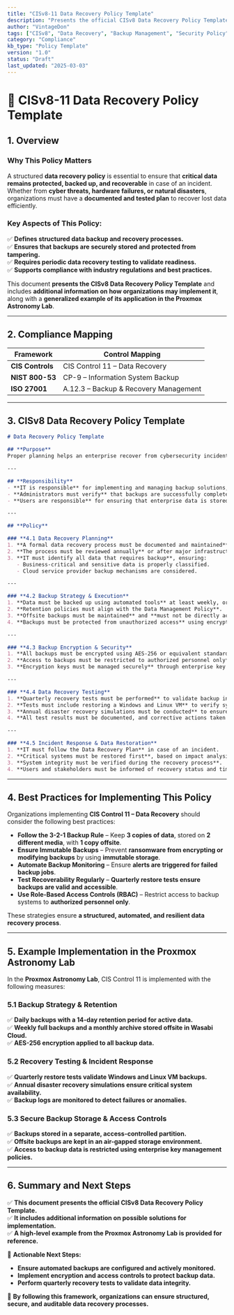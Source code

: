 ```yaml
---
title: "CISv8-11 Data Recovery Policy Template"
description: "Presents the official CISv8 Data Recovery Policy Template, with additional information on possible solutions and an example of its application in the Proxmox Astronomy Lab."
author: "VintageDon"
tags: ["CISv8", "Data Recovery", "Backup Management", "Security Policy", "Compliance"]
category: "Compliance"
kb_type: "Policy Template"
version: "1.0"
status: "Draft"
last_updated: "2025-03-03"
---
```


# **📜 CISv8-11 Data Recovery Policy Template**

## **1. Overview**  

### **Why This Policy Matters**  

A structured **data recovery policy** is essential to ensure that **critical data remains protected, backed up, and recoverable** in case of an incident. Whether from **cyber threats, hardware failures, or natural disasters**, organizations must have a **documented and tested plan** to recover lost data efficiently.

### **Key Aspects of This Policy:**  

✅ **Defines structured data backup and recovery processes.**  
✅ **Ensures that backups are securely stored and protected from tampering.**  
✅ **Requires periodic data recovery testing to validate readiness.**  
✅ **Supports compliance with industry regulations and best practices.**  

This document **presents the CISv8 Data Recovery Policy Template** and includes **additional information on how organizations may implement it**, along with a **generalized example of its application in the Proxmox Astronomy Lab**.

---

## **2. Compliance Mapping**  

| **Framework**      | **Control Mapping** |
|--------------------|--------------------|
| **CIS Controls**   | CIS Control 11 – Data Recovery |
| **NIST 800-53**    | CP-9 – Information System Backup |
| **ISO 27001**      | A.12.3 – Backup & Recovery Management |

---

## **3. CISv8 Data Recovery Policy Template**  

```markdown
# Data Recovery Policy Template  

## **Purpose**  
Proper planning helps an enterprise recover from cybersecurity incidents or disasters **in a timely and controlled manner**. The **Data Recovery Policy** defines the **backup, protection, and recovery** of enterprise data to ensure that it remains **secure and available**.  

---

## **Responsibility**  
- **IT is responsible** for implementing and managing backup solutions, ensuring encryption, and conducting recovery tests.  
- **Administrators must verify** that backups are successfully completed, retention policies are followed, and recoverability tests are performed.  
- **Users are responsible** for ensuring that enterprise data is stored in **approved locations** to facilitate backup coverage.  

---

## **Policy**  

### **4.1 Data Recovery Planning**  
1. **A formal data recovery process must be documented and maintained**.  
2. **The process must be reviewed annually** or after major infrastructure changes.  
3. **IT must identify all data that requires backup**, ensuring:  
   - Business-critical and sensitive data is properly classified.  
   - Cloud service provider backup mechanisms are considered.  

---

### **4.2 Backup Strategy & Execution**  
1. **Data must be backed up using automated tools** at least weekly, or more frequently as required.  
2. **Retention policies must align with the Data Management Policy**.  
3. **Offsite backups must be maintained** and **must not be directly accessible from a network**.  
4. **Backups must be protected from unauthorized access** using encryption and strict access controls.  

---

### **4.3 Backup Encryption & Security**  
1. **All backups must be encrypted using AES-256 or equivalent standards**.  
2. **Access to backups must be restricted to authorized personnel only**.  
3. **Encryption keys must be managed securely** through enterprise key management systems.  

---

### **4.4 Data Recovery Testing**  
1. **Quarterly recovery tests must be performed** to validate backup integrity.  
2. **Tests must include restoring a Windows and Linux VM** to verify system recoverability.  
3. **Annual disaster recovery simulations must be conducted** to ensure preparedness.  
4. **All test results must be documented, and corrective actions taken if failures occur**.  

---

### **4.5 Incident Response & Data Restoration**  
1. **IT must follow the Data Recovery Plan** in case of an incident.  
2. **Critical systems must be restored first**, based on impact analysis.  
3. **System integrity must be verified during the recovery process**.  
4. **Users and stakeholders must be informed of recovery status and timeline**.  

```

---

## **4. Best Practices for Implementing This Policy**  

Organizations implementing **CIS Control 11 – Data Recovery** should consider the following best practices:  

- **Follow the 3-2-1 Backup Rule** – Keep **3 copies of data**, stored on **2 different media**, with **1 copy offsite**.  
- **Ensure Immutable Backups** – Prevent **ransomware from encrypting or modifying backups** by using **immutable storage**.  
- **Automate Backup Monitoring** – Ensure **alerts are triggered for failed backup jobs**.  
- **Test Recoverability Regularly** – **Quarterly restore tests ensure backups are valid and accessible**.  
- **Use Role-Based Access Controls (RBAC)** – Restrict access to backup systems to **authorized personnel only**.  

These strategies ensure **a structured, automated, and resilient data recovery process**.

---

## **5. Example Implementation in the Proxmox Astronomy Lab**  

In the **Proxmox Astronomy Lab**, CIS Control 11 is implemented with the following measures:  

### **5.1 Backup Strategy & Retention**  

✅ **Daily backups with a 14-day retention period for active data.**  
✅ **Weekly full backups and a monthly archive stored offsite in Wasabi Cloud.**  
✅ **AES-256 encryption applied to all backup data.**  

### **5.2 Recovery Testing & Incident Response**  

✅ **Quarterly restore tests validate Windows and Linux VM backups.**  
✅ **Annual disaster recovery simulations ensure critical system availability.**  
✅ **Backup logs are monitored to detect failures or anomalies.**  

### **5.3 Secure Backup Storage & Access Controls**  

✅ **Backups stored in a separate, access-controlled partition.**  
✅ **Offsite backups are kept in an air-gapped storage environment.**  
✅ **Access to backup data is restricted using enterprise key management policies.**  

---

## **6. Summary and Next Steps**  

✅ **This document presents the official CISv8 Data Recovery Policy Template.**  
✅ **It includes additional information on possible solutions for implementation.**  
✅ **A high-level example from the Proxmox Astronomy Lab is provided for reference.**  

📌 **Actionable Next Steps:**  

- **Ensure automated backups are configured and actively monitored.**  
- **Implement encryption and access controls to protect backup data.**  
- **Perform quarterly recovery tests to validate data integrity.**  

🚀 **By following this framework, organizations can ensure structured, secure, and auditable data recovery processes.**
